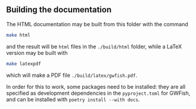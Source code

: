 ## Building the documentation

The HTML documentation may be built from this folder with the command

```bash
make html
```

and the result will be `html` files in the `./build/html` folder,
while a LaTeX version may be built with 

```bash
make latexpdf
```

which will make a PDF file `./build/latex/gwfish.pdf`.

In order for this to work, some packages need to be installed: they 
are all specified as development dependencies in the `pyproject.toml`
for GWFish, and can be installed with `poetry install --with docs`.
